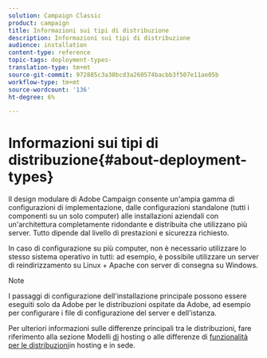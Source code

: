 ```yaml
---
solution: Campaign Classic
product: campaign
title: Informazioni sui tipi di distribuzione
description: Informazioni sui tipi di distribuzione
audience: installation
content-type: reference
topic-tags: deployment-types-
translation-type: tm+mt
source-git-commit: 972885c3a38bcd3a260574bacbb3f507e11ae05b
workflow-type: tm+mt
source-wordcount: '136'
ht-degree: 6%

---
```



# Informazioni sui tipi di distribuzione{#about-deployment-types}

Il design modulare di  Adobe Campaign consente un&#39;ampia gamma di configurazioni di implementazione, dalle configurazioni standalone (tutti i componenti su un solo computer) alle installazioni aziendali con un&#39;architettura completamente ridondante e distribuita che utilizzano più server. Tutto dipende dal livello di prestazioni e sicurezza richiesto.

In caso di configurazione su più computer, non è necessario utilizzare lo stesso sistema operativo in tutti: ad esempio, è possibile utilizzare un server di reindirizzamento su Linux + Apache con server di consegna su Windows.

>[!NOTE]
>
>I passaggi di configurazione dell&#39;installazione principale possono essere eseguiti solo da  Adobe per le distribuzioni ospitate da  Adobe, ad esempio per configurare i file di configurazione del server e dell&#39;istanza.
>
>Per ulteriori informazioni sulle differenze principali tra le distribuzioni, fare riferimento alla sezione Modelli [di](../../installation/using/hosting-models.md) hosting o alle differenze di [funzionalità per le distribuzioni](../../installation/using/capability-matrix.md)in hosting e in sede.

